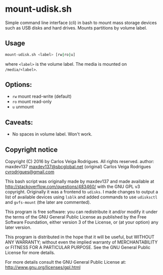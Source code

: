 # mount-udisk.sh
Simple command line interface (cli) in bash to mount mass storage devices such as USB disks and hard drives.  Mounts partitions by volume label.

## Usage
```sh
mount-udisk.sh <label> [rw|ro|u]
```
where `<label>` is the volume label.  The media is mounted on `/media/<label>`.

## Options:
  * `rw`    mount read-write (default) 
  * `ro`    mount read-only
  * `u`     unmount

## Caveats:
  * No spaces in volume label. Won't work.

## Copyright notice

Copyright (C) 2016 by Carlos Veiga Rodrigues. All rights reserved.
author:  maxdev137 <maxdev137@sbcglobal.net> (original)
         Carlos Veiga Rodrigues <cvrodrigues@gmail.com>

This bash script was originally made by maxdev137 and made available at
<http://stackoverflow.com/questions/483460/> with the GNU GPL v3 copyright.
Originally it was a frontend to `udisks`. I made changes to output a list
of available devices using `lsblk` and added commands to use `udisksctl`
and `gvfs-mount` (the later are commented).

This program is free software: you can redistribute it and/or modify
it under the terms of the GNU General Public License as published by
the Free Software Foundation, either version 3 of the License, or
(at your option) any later version.

This program is distributed in the hope that it will be useful,
but WITHOUT ANY WARRANTY; without even the implied warranty of
MERCHANTABILITY or FITNESS FOR A PARTICULAR PURPOSE.  See the
GNU General Public License for more details.

For more details consult the GNU General Public License at:
<http://www.gnu.org/licenses/gpl.html>

